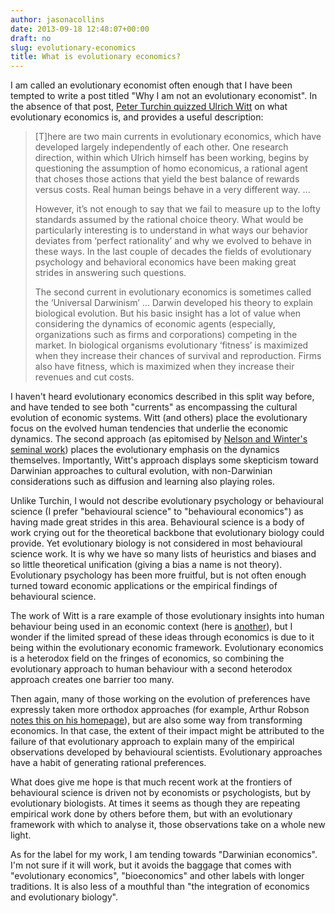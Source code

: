 ```yaml
---
author: jasonacollins
date: 2013-09-18 12:48:07+00:00
draft: no
slug: evolutionary-economics
title: What is evolutionary economics?
---
```


I am called an evolutionary economist often enough that I have been tempted to write a post titled "Why I am not an evolutionary economist". In the absence of that post, [Peter Turchin quizzed Ulrich Witt](http://socialevolutionforum.com/2013/09/16/economics-meets-evolution-in-a-fantastic-setting/) on what evolutionary economics is, and provides a useful description:


<blockquote>[T]here are two main currents in evolutionary economics, which have developed largely independently of each other. One research direction, within which Ulrich himself has been working, begins by questioning the assumption of homo economicus, a rational agent that choses those actions that yield the best balance of rewards versus costs. Real human beings behave in a very different way. ...

However, it’s not enough to say that we fail to measure up to the lofty standards assumed by the rational choice theory. What would be particularly interesting is to understand in what ways our behavior deviates from ‘perfect rationality’ and why we evolved to behave in these ways. In the last couple of decades the fields of evolutionary psychology and behavioral economics have been making great strides in answering such questions.

The second current in evolutionary economics is sometimes called the ‘Universal Darwinism’ ... Darwin developed his theory to explain biological evolution. But his basic insight has a lot of value when considering the dynamics of economic agents (especially, organizations such as firms and corporations) competing in the market. In biological organisms evolutionary ‘fitness’ is maximized when they increase their chances of survival and reproduction. Firms also have fitness, which is maximized when they increase their revenues and cut costs.</blockquote>


I haven't heard evolutionary economics described in this split way before, and have tended to see both "currents" as encompassing the cultural evolution of economic systems. Witt (and others) place the evolutionary focus on the evolved human tendencies that underlie the economic dynamics. The second approach (as epitomised by [Nelson and Winter's seminal work](https://jasoncollins.blog/nelson-and-winters-an-evolutionary-theory-of-economic-change/)) places the evolutionary emphasis on the dynamics themselves. Importantly, Witt's approach displays some skepticism toward Darwinian approaches to cultural evolution, with non-Darwinian considerations such as diffusion and learning also playing roles.

Unlike Turchin, I would not describe evolutionary psychology or behavioural science (I prefer "behavioural science" to "behavioural economics") as having made great strides in this area. Behavioural science is a body of work crying out for the theoretical backbone that evolutionary biology could provide. Yet evolutionary biology is not considered in most behavioural science work. It is why we have so many lists of heuristics and biases and so little theoretical unification (giving a bias a name is not theory). Evolutionary psychology has been more fruitful, but is not often enough turned toward economic applications or the empirical findings of behavioural science.

The work of Witt is a rare example of those evolutionary insights into human behaviour being used in an economic context (here is [another](https://jasoncollins.blog/deep-rationality-the-evolutionary-economics-of-decision-making/)), but I wonder if the limited spread of these ideas through economics is due to it being within the evolutionary economic framework. Evolutionary economics is a heterodox field on the fringes of economics, so combining the evolutionary approach to human behaviour with a second heterodox approach creates one barrier too many.

Then again, many of those working on the evolution of preferences have expressly taken more orthodox approaches (for example, Arthur Robson [notes this on his homepage](http://www.sfu.ca/~robson/)), but are also some way from transforming economics. In that case, the extent of their impact might be attributed to the failure of that evolutionary approach to explain many of the empirical observations developed by behavioural scientists. Evolutionary approaches have a habit of generating rational preferences.

What does give me hope is that much recent work at the frontiers of behavioural science is driven not by economists or psychologists, but by evolutionary biologists. At times it seems as though they are repeating empirical work done by others before them, but with an evolutionary framework with which to analyse it, those observations take on a whole new light.

As for the label for my work, I am tending towards "Darwinian economics". I'm not sure if it will work, but it avoids the baggage that comes with "evolutionary economics", "bioeconomics" and other labels with longer traditions. It is also less of a mouthful than "the integration of economics and evolutionary biology".
